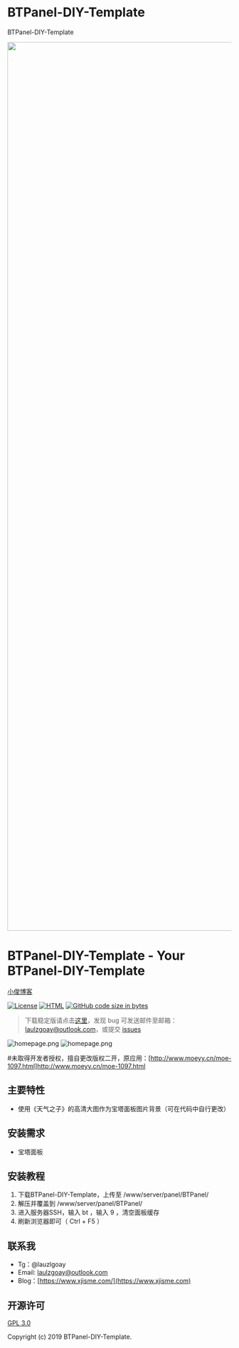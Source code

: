 # BTPanel-DIY-Template
BTPanel-DIY-Template


<p align="center">
    <a href="./show2.png" target="_blank">
        <img width="2000" src="./show2.png">
    </a>
</p>

# BTPanel-DIY-Template - Your BTPanel-DIY-Template

[小俊博客](https://www.www.xjisme.com/) &nbsp;

[![License](https://img.shields.io/badge/license-GPL_V3.0-yellowgreen.svg)](https://github.com/laulzgoay/BTPanel-DIY-Template/blob/master/LICENSE)
[![HTML](https://img.shields.io/badge/HTML->=4-orange.svg)](https://www.w3.org/html/)
[![GitHub code size in bytes](https://img.shields.io/github/languages/code-size/laulzgoay/BTPanel-DIY-Template.svg)](https://github.com/laulzgoay/BTPanel-DIY-Template)

> 下载稳定版请点击[这里](https://github.com/laulzgoay/BTPanel-DIY-Template/releases)，发现 bug 可发送邮件至邮箱：laulzgoay@outlook.com，或提交 [issues](https://github.com/laulzgoay/BTPanel-DIY-Template/issues)  

![homepage.png](./show1.png)
![homepage.png](./show2.png)

#未取得开发者授权，擅自更改版权二开，原应用：[http://www.moeyy.cn/moe-1097.html]http://www.moeyy.cn/moe-1097.html

主要特性
---
- 使用《天气之子》的高清大图作为宝塔面板图片背景（可在代码中自行更改）

安装需求
---
* 宝塔面板


安装教程
---
1. 下载BTPanel-DIY-Template，上传至 /www/server/panel/BTPanel/
2. 解压并覆盖到 /www/server/panel/BTPanel/
3. 进入服务器SSH，输入 bt ，输入 9 ，清空面板缓存
4. 刷新浏览器即可（ Ctrl + F5 ）


联系我
---
- Tg：@lauzlgoay
- Email: laulzgoay@outlook.com
- Blog：[https://www.xjisme.com/](https://www.xjisme.com)


开源许可
---
[GPL 3.0](https://opensource.org/licenses/GPL-3.0)

Copyright (c) 2019 BTPanel-DIY-Template.

